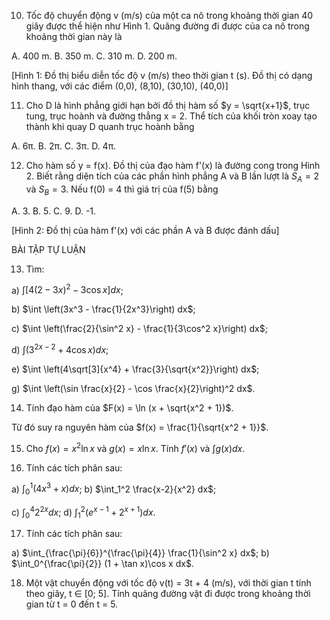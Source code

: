 10. Tốc độ chuyển động v (m/s) của một ca nô trong khoảng thời gian 40 giây được thể hiện như Hình 1. Quãng đường đi được của ca nô trong khoảng thời gian này là

A. 400 m.        B. 350 m.
C. 310 m.        D. 200 m.

[Hình 1: Đồ thị biểu diễn tốc độ v (m/s) theo thời gian t (s). Đồ thị có dạng hình thang, với các điểm (0,0), (8,10), (30,10), (40,0)]

11. Cho D là hình phẳng giới hạn bởi đồ thị hàm số $y = \sqrt{x+1}$, trục tung, trục hoành và đường thẳng x = 2. Thể tích của khối tròn xoay tạo thành khi quay D quanh trục hoành bằng

A. 6π.           B. 2π.
C. 3π.           D. 4π.

12. Cho hàm số y = f(x). Đồ thị của đạo hàm f'(x) là đường cong trong Hình 2. Biết rằng diện tích của các phần hình phẳng A và B lần lượt là $S_A = 2$ và $S_B = 3$. Nếu f(0) = 4 thì giá trị của f(5) bằng

A. 3.            B. 5.
C. 9.            D. -1.

[Hình 2: Đồ thị của hàm f'(x) với các phần A và B được đánh dấu]

BÀI TẬP TỰ LUẬN

13. Tìm:

a) $\int [4(2-3x)^2 - 3\cos x]dx$;

b) $\int \left(3x^3 - \frac{1}{2x^3}\right) dx$;

c) $\int \left(\frac{2}{\sin^2 x} - \frac{1}{3\cos^2 x}\right) dx$;

d) $\int (3^{2x-2} + 4\cos x) dx$;

e) $\int \left(4\sqrt[3]{x^4} + \frac{3}{\sqrt{x^2}}\right) dx$;

g) $\int \left(\sin \frac{x}{2} - \cos \frac{x}{2}\right)^2 dx$.

14. Tính đạo hàm của $F(x) = \ln (x + \sqrt{x^2 + 1})$.

Từ đó suy ra nguyên hàm của $f(x) = \frac{1}{\sqrt{x^2 + 1}}$.

15. Cho $f(x) = x^2\ln x$ và $g(x) = x\ln x$. Tính $f'(x)$ và $\int g(x) dx$.

16. Tính các tích phân sau:

a) $\int_0^1 (4x^3 + x) dx$;      b) $\int_1^2 \frac{x-2}{x^2} dx$;

c) $\int_0^4 2^{2x} dx$;          d) $\int_1^2 (e^{x-1} + 2^{x+1}) dx$.

17. Tính các tích phân sau:

a) $\int_{\frac{\pi}{6}}^{\frac{\pi}{4}} \frac{1}{\sin^2 x} dx$;      b) $\int_0^{\frac{\pi}{2}} (1 + \tan x)\cos x dx$.

18. Một vật chuyển động với tốc độ v(t) = 3t + 4 (m/s), với thời gian t tính theo giây, t ∈ [0; 5]. Tính quãng đường vật đi được trong khoảng thời gian từ t = 0 đến t = 5.